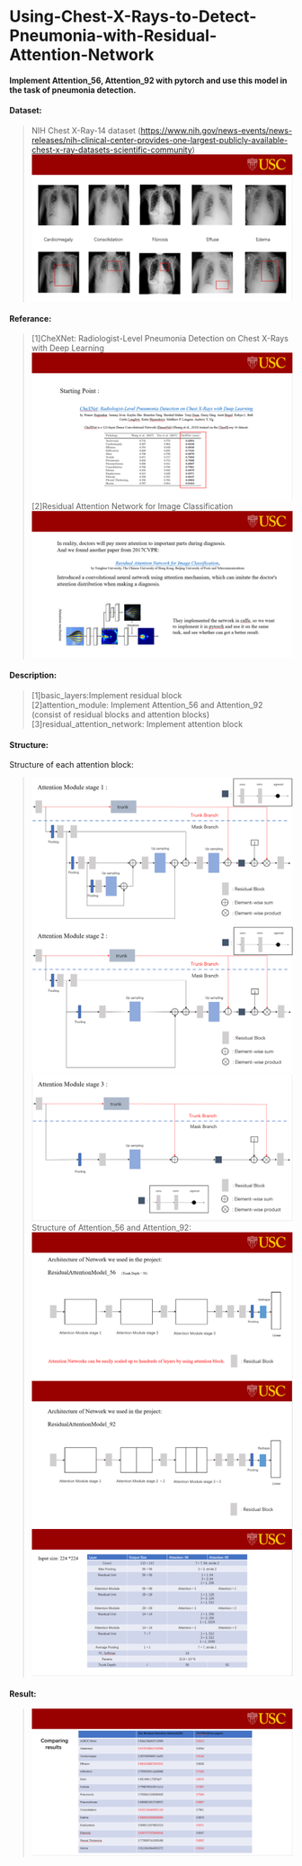 # Using-Chest-X-Rays-to-Detect-Pneumonia-with-Residual-Attention-Network
#### Implement Attention_56, Attention_92 with pytorch and use this model in the task of pneumonia detection.
#### Dataset: 
>NIH Chest X-Ray-14 dataset 
(https://www.nih.gov/news-events/news-releases/nih-clinical-center-provides-one-largest-publicly-available-chest-x-ray-datasets-scientific-community)
>![avatar](5.png) 
#### Referance: 
>[1]CheXNet: Radiologist-Level Pneumonia Detection on Chest X-Rays with Deep Learning
>![avatar](6.png) 
[2]Residual Attention Network for Image Classification
>![avatar](7.png) 
#### Description:
>[1]basic_layers:Implement residual block  
[2]attention_module: Implement Attention_56 and Attention_92 (consist of residual blocks and attention blocks)  
[3]residual_attention_network: Implement attention block  
#### Structure:
Structure of each attention block:  
>![avatar](17.png)  
>![avatar](19.png)  
>![avatar](21.png)  
Structure of Attention_56 and Attention_92:  
>![avatar](13.png)  
>![avatar](14.png) 
>![avatar](23.png) 
#### Result:  
>![avatar](26.png)

